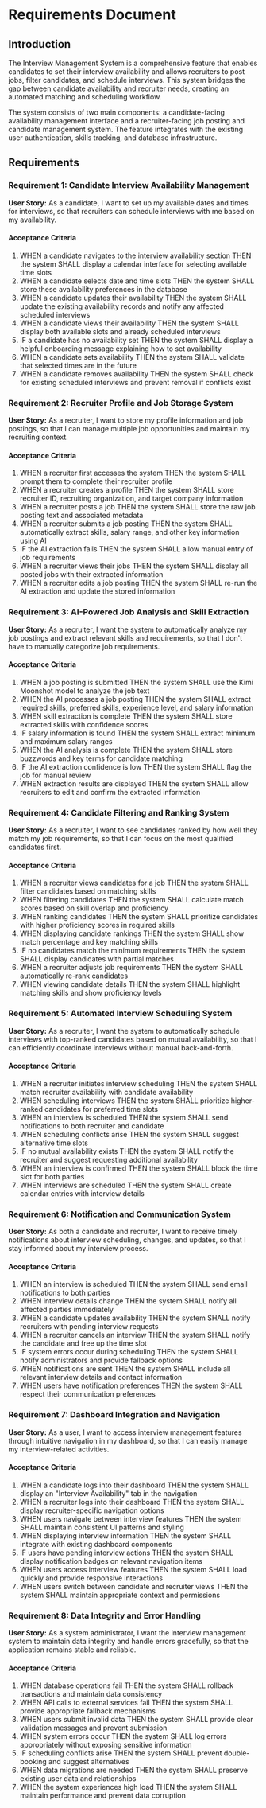 # Requirements Document

## Introduction

The Interview Management System is a comprehensive feature that enables candidates to set their interview availability and allows recruiters to post jobs, filter candidates, and schedule interviews. This system bridges the gap between candidate availability and recruiter needs, creating an automated matching and scheduling workflow.

The system consists of two main components: a candidate-facing availability management interface and a recruiter-facing job posting and candidate management system. The feature integrates with the existing user authentication, skills tracking, and database infrastructure.

## Requirements

### Requirement 1: Candidate Interview Availability Management

**User Story:** As a candidate, I want to set up my available dates and times for interviews, so that recruiters can schedule interviews with me based on my availability.

#### Acceptance Criteria

1. WHEN a candidate navigates to the interview availability section THEN the system SHALL display a calendar interface for selecting available time slots
2. WHEN a candidate selects date and time slots THEN the system SHALL store these availability preferences in the database
3. WHEN a candidate updates their availability THEN the system SHALL update the existing availability records and notify any affected scheduled interviews
4. WHEN a candidate views their availability THEN the system SHALL display both available slots and already scheduled interviews
5. IF a candidate has no availability set THEN the system SHALL display a helpful onboarding message explaining how to set availability
6. WHEN a candidate sets availability THEN the system SHALL validate that selected times are in the future
7. WHEN a candidate removes availability THEN the system SHALL check for existing scheduled interviews and prevent removal if conflicts exist

### Requirement 2: Recruiter Profile and Job Storage System

**User Story:** As a recruiter, I want to store my profile information and job postings, so that I can manage multiple job opportunities and maintain my recruiting context.

#### Acceptance Criteria

1. WHEN a recruiter first accesses the system THEN the system SHALL prompt them to complete their recruiter profile
2. WHEN a recruiter creates a profile THEN the system SHALL store recruiter ID, recruiting organization, and target company information
3. WHEN a recruiter posts a job THEN the system SHALL store the raw job posting text and associated metadata
4. WHEN a recruiter submits a job posting THEN the system SHALL automatically extract skills, salary range, and other key information using AI
5. IF the AI extraction fails THEN the system SHALL allow manual entry of job requirements
6. WHEN a recruiter views their jobs THEN the system SHALL display all posted jobs with their extracted information
7. WHEN a recruiter edits a job posting THEN the system SHALL re-run the AI extraction and update the stored information

### Requirement 3: AI-Powered Job Analysis and Skill Extraction

**User Story:** As a recruiter, I want the system to automatically analyze my job postings and extract relevant skills and requirements, so that I don't have to manually categorize job requirements.

#### Acceptance Criteria

1. WHEN a job posting is submitted THEN the system SHALL use the Kimi Moonshot model to analyze the job text
2. WHEN the AI processes a job posting THEN the system SHALL extract required skills, preferred skills, experience level, and salary information
3. WHEN skill extraction is complete THEN the system SHALL store extracted skills with confidence scores
4. IF salary information is found THEN the system SHALL extract minimum and maximum salary ranges
5. WHEN the AI analysis is complete THEN the system SHALL store buzzwords and key terms for candidate matching
6. IF the AI extraction confidence is low THEN the system SHALL flag the job for manual review
7. WHEN extraction results are displayed THEN the system SHALL allow recruiters to edit and confirm the extracted information

### Requirement 4: Candidate Filtering and Ranking System

**User Story:** As a recruiter, I want to see candidates ranked by how well they match my job requirements, so that I can focus on the most qualified candidates first.

#### Acceptance Criteria

1. WHEN a recruiter views candidates for a job THEN the system SHALL filter candidates based on matching skills
2. WHEN filtering candidates THEN the system SHALL calculate match scores based on skill overlap and proficiency
3. WHEN ranking candidates THEN the system SHALL prioritize candidates with higher proficiency scores in required skills
4. WHEN displaying candidate rankings THEN the system SHALL show match percentage and key matching skills
5. IF no candidates match the minimum requirements THEN the system SHALL display candidates with partial matches
6. WHEN a recruiter adjusts job requirements THEN the system SHALL automatically re-rank candidates
7. WHEN viewing candidate details THEN the system SHALL highlight matching skills and show proficiency levels

### Requirement 5: Automated Interview Scheduling System

**User Story:** As a recruiter, I want the system to automatically schedule interviews with top-ranked candidates based on mutual availability, so that I can efficiently coordinate interviews without manual back-and-forth.

#### Acceptance Criteria

1. WHEN a recruiter initiates interview scheduling THEN the system SHALL match recruiter availability with candidate availability
2. WHEN scheduling interviews THEN the system SHALL prioritize higher-ranked candidates for preferred time slots
3. WHEN an interview is scheduled THEN the system SHALL send notifications to both recruiter and candidate
4. WHEN scheduling conflicts arise THEN the system SHALL suggest alternative time slots
5. IF no mutual availability exists THEN the system SHALL notify the recruiter and suggest requesting additional availability
6. WHEN an interview is confirmed THEN the system SHALL block the time slot for both parties
7. WHEN interviews are scheduled THEN the system SHALL create calendar entries with interview details

### Requirement 6: Notification and Communication System

**User Story:** As both a candidate and recruiter, I want to receive timely notifications about interview scheduling, changes, and updates, so that I stay informed about my interview process.

#### Acceptance Criteria

1. WHEN an interview is scheduled THEN the system SHALL send email notifications to both parties
2. WHEN interview details change THEN the system SHALL notify all affected parties immediately
3. WHEN a candidate updates availability THEN the system SHALL notify recruiters with pending interview requests
4. WHEN a recruiter cancels an interview THEN the system SHALL notify the candidate and free up the time slot
5. IF system errors occur during scheduling THEN the system SHALL notify administrators and provide fallback options
6. WHEN notifications are sent THEN the system SHALL include all relevant interview details and contact information
7. WHEN users have notification preferences THEN the system SHALL respect their communication preferences

### Requirement 7: Dashboard Integration and Navigation

**User Story:** As a user, I want to access interview management features through intuitive navigation in my dashboard, so that I can easily manage my interview-related activities.

#### Acceptance Criteria

1. WHEN a candidate logs into their dashboard THEN the system SHALL display an "Interview Availability" tab in the navigation
2. WHEN a recruiter logs into their dashboard THEN the system SHALL display recruiter-specific navigation options
3. WHEN users navigate between interview features THEN the system SHALL maintain consistent UI patterns and styling
4. WHEN displaying interview information THEN the system SHALL integrate with existing dashboard components
5. IF users have pending interview actions THEN the system SHALL display notification badges on relevant navigation items
6. WHEN users access interview features THEN the system SHALL load quickly and provide responsive interactions
7. WHEN users switch between candidate and recruiter views THEN the system SHALL maintain appropriate context and permissions

### Requirement 8: Data Integrity and Error Handling

**User Story:** As a system administrator, I want the interview management system to maintain data integrity and handle errors gracefully, so that the application remains stable and reliable.

#### Acceptance Criteria

1. WHEN database operations fail THEN the system SHALL rollback transactions and maintain data consistency
2. WHEN API calls to external services fail THEN the system SHALL provide appropriate fallback mechanisms
3. WHEN users submit invalid data THEN the system SHALL provide clear validation messages and prevent submission
4. WHEN system errors occur THEN the system SHALL log errors appropriately without exposing sensitive information
5. IF scheduling conflicts arise THEN the system SHALL prevent double-booking and suggest alternatives
6. WHEN data migrations are needed THEN the system SHALL preserve existing user data and relationships
7. WHEN the system experiences high load THEN the system SHALL maintain performance and prevent data corruption